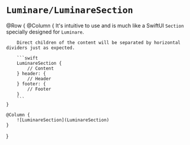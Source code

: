 # ``Luminare/LuminareSection``

@Row {
    @Column {
        It's intuitive to use and is much like a SwiftUI `Section` specially designed for ``Luminare``.
        
        Direct children of the content will be separated by horizontal dividers just as expected.
        
        ```swift
        LuminareSection {
            // Content
        } header: {
            // Header
        } footer: {
            // Footer
        }
        ```
    }
    
    @Column {
        ![LuminareSection](LuminareSection)
    }
}

